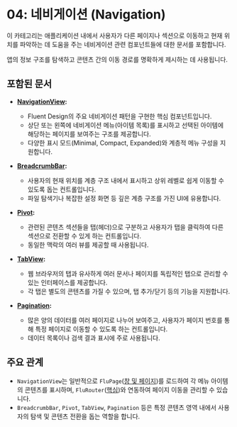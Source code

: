 # 04: 네비게이션 (Navigation)

이 카테고리는 애플리케이션 내에서 사용자가 다른 페이지나 섹션으로 이동하고 현재 위치를 파악하는 데 도움을 주는 네비게이션 관련 컴포넌트들에 대한 문서를 포함합니다.

앱의 정보 구조를 탐색하고 콘텐츠 간의 이동 경로를 명확하게 제시하는 데 사용됩니다.

## 포함된 문서

*   **[NavigationView](./NavigationView.md):**
    *   Fluent Design의 주요 네비게이션 패턴을 구현한 핵심 컴포넌트입니다.
    *   상단 또는 왼쪽에 네비게이션 메뉴(아이템 목록)를 표시하고 선택된 아이템에 해당하는 페이지를 보여주는 구조를 제공합니다.
    *   다양한 표시 모드(Minimal, Compact, Expanded)와 계층적 메뉴 구성을 지원합니다.

*   **[BreadcrumbBar](./BreadcrumbBar.md):**
    *   사용자의 현재 위치를 계층 구조 내에서 표시하고 상위 레벨로 쉽게 이동할 수 있도록 돕는 컨트롤입니다.
    *   파일 탐색기나 복잡한 설정 화면 등 깊은 계층 구조를 가진 UI에 유용합니다.

*   **[Pivot](./Pivot.md):**
    *   관련된 콘텐츠 섹션들을 탭(헤더)으로 구분하고 사용자가 탭을 클릭하여 다른 섹션으로 전환할 수 있게 하는 컨트롤입니다.
    *   동일한 맥락의 여러 뷰를 제공할 때 사용됩니다.

*   **[TabView](./TabView.md):**
    *   웹 브라우저의 탭과 유사하게 여러 문서나 페이지를 독립적인 탭으로 관리할 수 있는 인터페이스를 제공합니다.
    *   각 탭은 별도의 콘텐츠를 가질 수 있으며, 탭 추가/닫기 등의 기능을 지원합니다.

*   **[Pagination](./Pagination.md):**
    *   많은 양의 데이터를 여러 페이지로 나누어 보여주고, 사용자가 페이지 번호를 통해 특정 페이지로 이동할 수 있도록 하는 컨트롤입니다.
    *   데이터 목록이나 검색 결과 표시에 주로 사용됩니다.

## 주요 관계

*   `NavigationView`는 일반적으로 `FluPage`([창 및 페이지](../02_Window_Page/Page.md))를 로드하여 각 메뉴 아이템의 콘텐츠를 표시하며, `FluRouter`([핵심](../01_Core/Router.md))와 연동하여 페이지 이동을 관리할 수 있습니다.
*   `BreadcrumbBar`, `Pivot`, `TabView`, `Pagination` 등은 특정 콘텐츠 영역 내에서 사용자의 탐색 및 콘텐츠 전환을 돕는 역할을 합니다. 